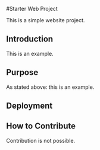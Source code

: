 #Starter Web Project

This is a simple website project.

## Introduction

This is an example.

## Purpose

As stated above: this is an example.

## Deployment

## How to Contribute

Contribution is not possible.
